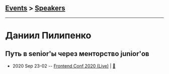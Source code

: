 ## [Events](../README.md) > [Speakers](../speakers.md)
---

# Даниил Пилипенко

## Путь в senior&#39;ы через менторство junior&#39;ов
- 2020 Sep 23-02 -- [Frontend Conf 2020 (Live)](https://youtu.be/bCXG55tn0Jc)  | [:notebook:](https://drive.google.com/file/d/1sEik5q-uLbPZrpmfEKKk6joZBhPKpzXs/view)  
